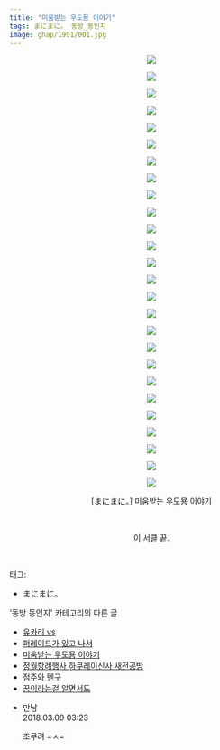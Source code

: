 ```yaml
---
title: "미움받는 우도묭 이야기"
tags: まにまに。 동방_동인지
image: ghap/1991/001.jpg
---
```

<div class="article">
<p style="text-align: center; clear: none; float: none;"><img src="{{ site.nasurl }}/ghap/1991/001.jpg"/></p>
<p style="text-align: center; clear: none; float: none;"><img src="{{ site.nasurl }}/ghap/1991/002.jpg"/></p>
<p style="text-align: center; clear: none; float: none;"><img src="{{ site.nasurl }}/ghap/1991/003.jpg"/></p>
<p style="text-align: center; clear: none; float: none;"><img src="{{ site.nasurl }}/ghap/1991/004.jpg"/></p>
<p style="text-align: center; clear: none; float: none;"><img src="{{ site.nasurl }}/ghap/1991/005.jpg"/></p>
<p style="text-align: center; clear: none; float: none;"><img src="{{ site.nasurl }}/ghap/1991/006.jpg"/></p>
<p style="text-align: center; clear: none; float: none;"><img src="{{ site.nasurl }}/ghap/1991/007.jpg"/></p>
<p style="text-align: center; clear: none; float: none;"><img src="{{ site.nasurl }}/ghap/1991/008.jpg"/></p>
<p style="text-align: center; clear: none; float: none;"><img src="{{ site.nasurl }}/ghap/1991/009.jpg"/></p>
<p style="text-align: center; clear: none; float: none;"><img src="{{ site.nasurl }}/ghap/1991/010.jpg"/></p>
<p style="text-align: center; clear: none; float: none;"><img src="{{ site.nasurl }}/ghap/1991/011.jpg"/></p>
<p style="text-align: center; clear: none; float: none;"><img src="{{ site.nasurl }}/ghap/1991/012.jpg"/></p>
<p style="text-align: center; clear: none; float: none;"><img src="{{ site.nasurl }}/ghap/1991/013.jpg"/></p>
<p style="text-align: center; clear: none; float: none;"><img src="{{ site.nasurl }}/ghap/1991/014.jpg"/></p>
<p style="text-align: center; clear: none; float: none;"><img src="{{ site.nasurl }}/ghap/1991/015.jpg"/></p>
<p style="text-align: center; clear: none; float: none;"><img src="{{ site.nasurl }}/ghap/1991/016.jpg"/></p>
<p style="text-align: center; clear: none; float: none;"><img src="{{ site.nasurl }}/ghap/1991/017.jpg"/></p>
<p style="text-align: center; clear: none; float: none;"><img src="{{ site.nasurl }}/ghap/1991/018.jpg"/></p>
<p style="text-align: center; clear: none; float: none;"><img src="{{ site.nasurl }}/ghap/1991/019.jpg"/></p>
<p style="text-align: center; clear: none; float: none;"><img src="{{ site.nasurl }}/ghap/1991/020.jpg"/></p>
<p style="text-align: center; clear: none; float: none;"><img src="{{ site.nasurl }}/ghap/1991/021.jpg"/></p>
<p style="text-align: center; clear: none; float: none;"><img src="{{ site.nasurl }}/ghap/1991/022.jpg"/></p>
<p style="text-align: center; clear: none; float: none;"><img src="{{ site.nasurl }}/ghap/1991/023.jpg"/></p>
<p style="text-align: center; clear: none; float: none;"><img src="{{ site.nasurl }}/ghap/1991/024.jpg"/></p>
<p style="text-align: center; clear: none; float: none;"><img src="{{ site.nasurl }}/ghap/1991/025.jpg"/></p>
<p style="text-align: center; clear: none; float: none;"><img src="{{ site.nasurl }}/ghap/1991/026.jpg"/></p>
<p style="text-align: center; clear: none; float: none;">[まにまに。] 미움받는 우도묭 이야기</p>
<p style="text-align: center; clear: none; float: none;"><br/></p>
<p style="text-align: center; clear: none; float: none;">이 서클 끝.</p>
<p><br/></p>
</div><div class="tagTrail">
<p>태그: </p>
<ul>
<li>まにまに。</li>
</ul>
</div><div class="another">
<p>'동방 동인지' 카테고리의 다른 글</p>
<ul>
<li><a href="/2016-09-04-ghap_1994">유카리 vs</a></li>
<li><a href="/2016-09-04-ghap_1993">퍼레이드가 있고 나서</a></li>
<li><a href="/2016-09-04-ghap_1991">미움받는 우도묭 이야기</a></li>
<li><a href="/2016-09-04-ghap_1990">정월항례행사 하쿠레이신사 새전공방</a></li>
<li><a href="/2016-09-04-ghap_1989">점주와 텐구</a></li>
<li><a href="/2016-09-04-ghap_1987">꿈이라는걸 알면서도</a></li>
</ul>
</div><div class="cb_module cb_fluid">
<div class="cb_wrt cb_profile">
<div class="comment">
<ul>
<li class="cb_thumb_off" id="comment15215781">
<div class="cb_comment_area">
<div class="cb_info_area">
<div class="cb_section">
<span class="cb_nick_name">만남</span>
</div>
<div class="cb_section">
<span class="cb_date">2018.03.09 03:23 </span>
</div>
</div>
<div class="cb_dsc_comment">
<p class="cb_dsc">
											조쿠려 =ㅅ=
										</p>
</div>
</div></li>
</ul>
</div>
</div><!-- commentList close -->
</div>